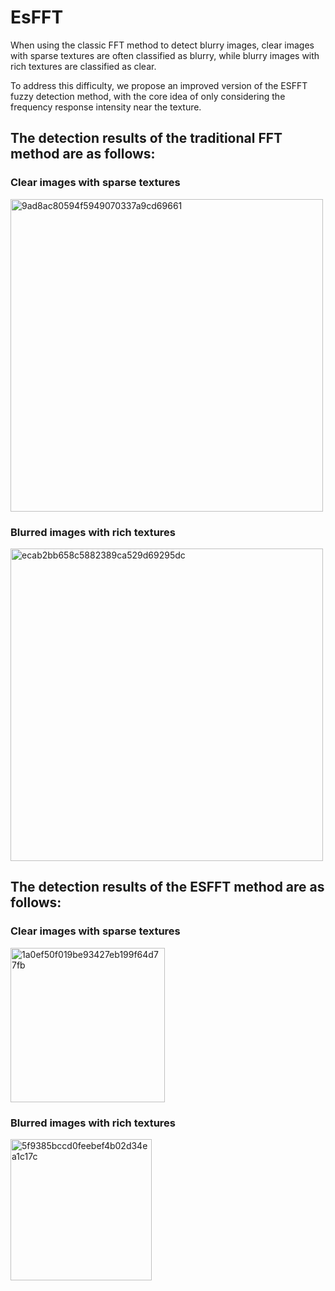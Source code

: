 # EsFFT
When using the classic FFT method to detect blurry images, clear images with sparse textures are often classified as blurry, while blurry images with rich textures are classified as clear.

To address this difficulty, we propose an improved version of the ESFFT fuzzy detection method, with the core idea of only considering the frequency response intensity near the texture.

## The detection results of the traditional FFT method are as follows:

### Clear images with sparse textures

<img width="500" alt="9ad8ac80594f5949070337a9cd69661" src="https://github.com/user-attachments/assets/ffd8d1be-cb10-4f75-90ec-07d7b09bdabb">

### Blurred images with rich textures

<img width="500" alt="ecab2bb658c5882389ca529d69295dc" src="https://github.com/user-attachments/assets/772bf0ff-ac29-4a18-8fe7-4bb4fed9dab6">

## The detection results of the ESFFT method are as follows:

### Clear images with sparse textures

<img width="247" alt="1a0ef50f019be93427eb199f64d77fb" src="https://github.com/user-attachments/assets/68d44f5b-3e6d-446e-9721-7f7ded978386">

### Blurred images with rich textures

<img width="226" alt="5f9385bccd0feebef4b02d34ea1c17c" src="https://github.com/user-attachments/assets/82d0f6d4-0d3d-433d-baff-485d897327c2">


